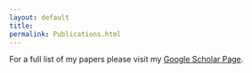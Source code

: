 ```yaml
---
layout: default
title: 
permalink: Publications.html
---
```


<div class="blurb">
	<p>For a full list of my papers please visit my
	<a href="https://scholar.google.com/citations?hl=en&user=fE3FSqIAAAAJ&view_op=list_works&sortby=pubdate" >
		Google Scholar Page</a>.</p>

</div><!-- /.blurb -->
